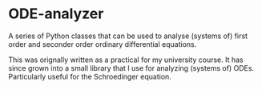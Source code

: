 # ODE-analyzer
A series of Python classes that can be used to analyse (systems of) first order and seconder order ordinary differential equations.

This was orignally written as a practical for my university course. It has since grown into a small library that I use for analyzing (systems of) ODEs. Particularly useful for the Schroedinger equation.
